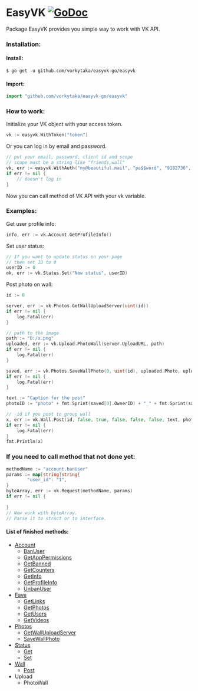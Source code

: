# EasyVK [![GoDoc](https://godoc.org/github.com/vorkytaka/easyvk-go/easyvk?status.svg)](https://godoc.org/github.com/vorkytaka/easyvk-go/easyvk)
Package EasyVK provides you simple way to work with VK API.

### Installation:
#### Install:
```
$ go get -u github.com/vorkytaka/easyvk-go/easyvk
```
#### Import:
```go
import "github.com/vorkytaka/easyvk-go/easyvk"
```

### How to work:
Initialize your VK object with your access token.
```go
vk := easyvk.WithToken("token")
```
Or you can log in by email and password.
```go
// put your email, password, client id and scope
// scope must be a string like "friends,wall"
vk, err := easyvk.WithAuth("my@beautiful.mail", "pa$$word", "9182736", "friends,wall,photos")
if err != nil {
	// doesn't log in
}
```

Now you can call method of VK API with your vk variable.

### Examples:
Get user profile info:
```go
info, err := vk.Account.GetProfileInfo()
```
Set user status:
```go
// If you want to update status on your page
// then set ID to 0
userID := 0
ok, err := vk.Status.Set("New status", userID)
```
Post photo on wall:
```go
id := 0

server, err := vk.Photos.GetWallUploadServer(uint(id))
if err != nil {
	log.Fatal(err)
}

// path to the image
path := "D:/x.png"
uploaded, err := vk.Upload.PhotoWall(server.UploadURL, path)
if err != nil {
	log.Fatal(err)
}

saved, err := vk.Photos.SaveWallPhoto(0, uint(id), uploaded.Photo, uploaded.Hash, "", uploaded.Server, 0, 0)
if err != nil {
	log.Fatal(err)
}

text := "Caption for the post"
photoID := "photo" + fmt.Sprint(saved[0].OwnerID) + "_" + fmt.Sprint(saved[0].ID)

// -id if you post to group wall
x, err := vk.Wall.Post(id, false, true, false, false, false, text, photoID, "", "", 0, 0, 0, 0, 0)
if err != nil {
	log.Fatal(err)
}
fmt.Println(x)
```

### If you need to call method that not done yet:
```go
methodName := "account.banUser"
params := map[string]string{
        "user_id": "1",
}
byteArray, err := vk.Request(methodName, params)
if err != nil {
        
}
// Now work with byteArray.
// Parse it to struct or to interface.
```

#### List of finished methods:
* [Account](https://vk.com/dev/account)
    * [BanUser](https://vk.com/dev/account.banUser)
    * [GetAppPermissions](https://vk.com/dev/account.getAppPermissions)
    * [GetBanned](https://vk.com/dev/account.getBanned)
    * [GetCounters](https://vk.com/dev/account.getCounters)
    * [GetInfo](https://vk.com/dev/account.getInfo)
    * [GetProfileInfo](https://vk.com/dev/account.getProfileInfo)
    * [UnbanUser](https://vk.com/dev/account.unbanUser)
* [Fave](https://vk.com/dev/fave)
    * [GetLinks](https://vk.com/dev/fave.getLinks)
    * [GetPhotos](https://vk.com/dev/fave.getPhotos)
    * [GetUsers](https://vk.com/dev/fave.getUsers)
    * [GetVideos](https://vk.com/dev/fave.getVideos)
* [Photos](https://vk.com/dev/photos)
    * [GetWallUploadServer](https://vk.com/dev/photos.getWallUploadServer)
    * [SaveWallPhoto](https://vk.com/dev/photos.photos.saveWallPhoto)
* [Status](https://vk.com/dev/status)
    * [Get](https://vk.com/dev/status.get)
    * [Set](https://vk.com/dev/status.set)
* [Wall](https://vk.com/dev/wall)
    * [Post](https://vk.com/dev/wall.post)
* Upload
    * PhotoWall